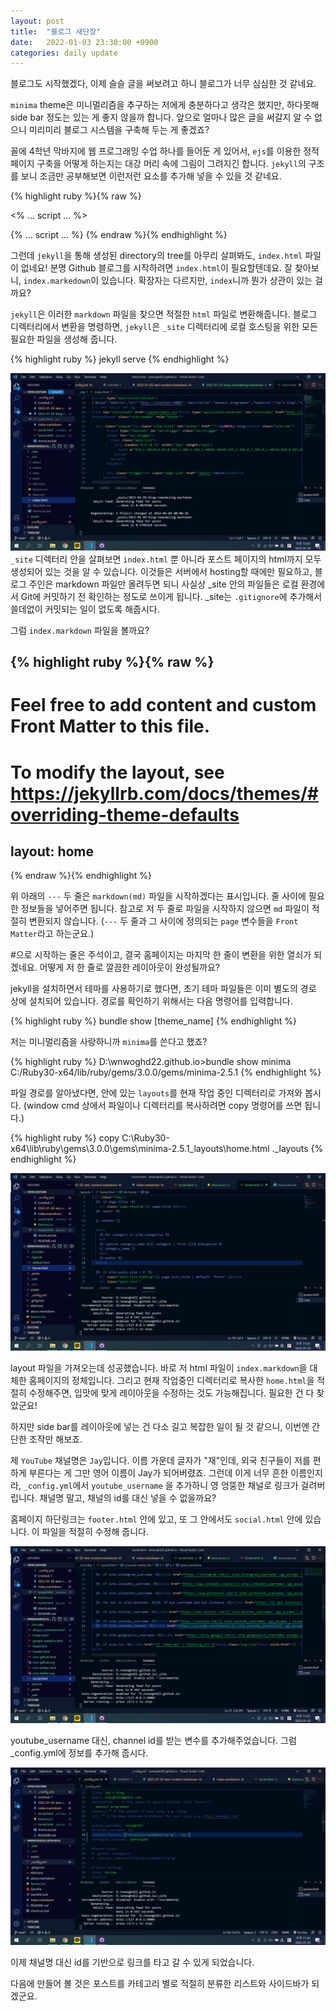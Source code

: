 ```yaml
---
layout: post
title:  "블로그 새단장"
date:   2022-01-03 23:30:00 +0900
categories: daily update
---
```


블로그도 시작했겠다, 이제 슬슬 글을 써보려고 하니 블로그가 너무 심심한 것 같네요.

`minima` theme은 미니멀리즘을 추구하는 저에게 충분하다고 생각은 했지만,
하다못해 side bar 정도는 있는 게 좋지 않을까 합니다. 앞으로 얼마나 많은 글을 써갈지 알 수 없으니
미리미리 블로그 시스템을 구축해 두는 게 좋겠죠?

꼴에 4학년 막바지에 웹 프로그래밍 수업 하나를 들어둔 게 있어서, `ejs`를 이용한 정적 페이지 구축을 어떻게 하는지는 대강 머리 속에 그림이 그려지긴 합니다. `jekyll`의 구조를 보니 조금만 공부해보면 이런저런 요소를 추가해 넣을 수 있을 것 같네요.

{% highlight ruby %}{% raw %}
<!-- ejs -->
<% ... script ... %>

<!-- liquid -->
{% ... script ... %}
{% endraw %}{% endhighlight %}

그런데 `jekyll`을 통해 생성된 directory의 tree를 아무리 살펴봐도, `index.html` 파일이 없네요!
분명 Github 블로그를 시작하려면 `index.html`이 필요할텐데요. 잘 찾아보니, `index.markedown`이 있습니다.
확장자는 다르지만, `index`니까 뭔가 상관이 있는 걸까요?

`jekyll`은 이러한 `markdown` 파일을 찾으면 적절한 `html` 파일로 변환해줍니다.
블로그 디렉터리에서 변환을 명령하면, `jekyll`은 `_site` 디렉터리에 로컬 호스팅을 위한 모든 필요한 파일을 생성해 줍니다.

{% highlight ruby %}
jekyll serve
{% endhighlight %}

![_site](/assets/images/2022-01-03-remodeling-blog/dir_site.png)
`_site` 디렉터리 안을 살펴보면 `index.html` 뿐 아니라 포스트 페이지의 html까지 모두 생성되어 있는 것을 알 수 있습니다. 이것들은 서버에서 hosting할 때에만 필요하고, 블로그 주인은 markdown 파일만 올려두면 되니 사실상 _site 안의 파일들은 로컬 환경에서 Git에 커밋하기 전 확인하는 정도로 쓰이게 됩니다.
_site는 `.gitignore`에 추가해서 쓸데없이 커밋되는 일이 없도록 해줍시다.

그럼 `index.markdown` 파일을 볼까요?

{% highlight ruby %}{% raw %}
---
# Feel free to add content and custom Front Matter to this file.
# To modify the layout, see https://jekyllrb.com/docs/themes/#overriding-theme-defaults

layout: home
---
{% endraw %}{% endhighlight %}

위 아래의 `---` 두 줄은 `markdown(md)` 파일을 시작하겠다는 표시입니다. 줄 사이에 필요한 정보들을 넣어주면 됩니다. 참고로 저 두 줄로 파일을 시작하지 않으면 `md` 파일이 적절히 변환되지 않습니다.
(`---` 두 줄과 그 사이에 정의되는 `page` 변수들을 `Front Matter`라고 하는군요.)

#으로 시작하는 줄은 주석이고, 결국 홈페이지는 마지막 한 줄이 변환을 위한 열쇠가 되겠네요.
어떻게 저 한 줄로 깔끔한 레이아웃이 완성될까요?

jekyll을 설치하면서 테마를 사용하기로 했다면, 초기 테마 파일들은 이미 별도의 경로 상에 설치되어 있습니다.
경로를 확인하기 위해서는 다음 명령어를 입력합니다.

{% highlight ruby %}
bundle show [theme_name]
{% endhighlight %}

저는 미니멀리즘을 사랑하니까 `minima`를 쓴다고 했죠?

{% highlight ruby %}
D:\wnwoghd22.github.io>bundle show minima
C:/Ruby30-x64/lib/ruby/gems/3.0.0/gems/minima-2.5.1
{% endhighlight %}

파일 경로를 알아냈다면, 안에 있는 `layouts`를 현재 작업 중인 디렉터리로 가져와 봅시다.
(window cmd 상에서 파일이나 디렉터리를 복사하려면 copy 명령어를 쓰면 됩니다.)

{% highlight ruby %}
copy C:\Ruby30-x64\lib\ruby\gems\3.0.0\gems\minima-2.5.1\_layouts\home.html .\_layouts
{% endhighlight %}

![home](/assets/images/2022-01-03-remodeling-blog/home_html.png)

layout 파일을 가져오는데 성공했습니다.
바로 저 html 파일이 `index.markdown`을 대체한 홈페이지의 정체입니다.
그리고 현재 작업중인 디렉터리로 복사한 `home.html`을 적절히 수정해주면, 입맛에 맞게 레이아웃을 수정하는 것도 가능해집니다. 필요한 건 다 찾았군요!

하지만 side bar를 레이아웃에 넣는 건 다소 길고 복잡한 일이 될 것 같으니, 이번엔 간단한 조작만 해보죠.

제 `YouTube` 채널명은 `Jay`입니다. 이름 가운데 글자가 "재"인데, 외국 친구들이 저를 편하게 부른다는 게 그만 영어 이름이 Jay가 되어버렸죠. 그런데 이게 너무 흔한 이름인지라, `_config.yml`에서 `youtube_username` 을 추가하니 영 엉뚱한 채널로 링크가 걸려버립니다. 채널명 말고, 채널의 id를 대신 넣을 수 없을까요?

홈페이지 하단링크는 `footer.html` 안에 있고, 또 그 안에서도 `social.html` 안에 있습니다.
이 파일을 적절히 수정해 줍니다.

![social](/assets/images/2022-01-03-remodeling-blog/social_html.png)

youtube_username 대신, channel id를 받는 변수를 추가해주었습니다.
그럼 _config.yml에 정보를 추가해 줍시다.

![config](/assets/images/2022-01-03-remodeling-blog/config_yml.png)

이제 채널명 대신 id를 기반으로 링크를 타고 갈 수 있게 되었습니다.

다음에 만들어 볼 것은 포스트를 카테고리 별로 적절히 분류한 리스트와 사이드바가 되겠군요.